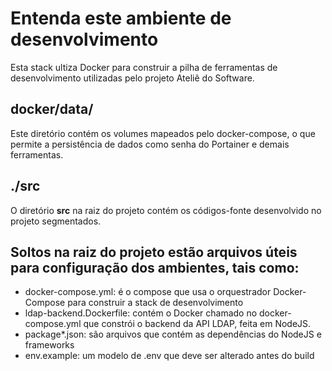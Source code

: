 # Entenda este ambiente de desenvolvimento
Esta stack ultiza Docker para construir a pilha de ferramentas de desenvolvimento utilizadas pelo projeto Ateliê do Software. 

## docker/data/
Este diretório contém os volumes mapeados pelo docker-compose, o que permite a persistência de dados como senha do Portainer e demais ferramentas.

## ./src
O diretório **src** na raiz do projeto contém os códigos-fonte desenvolvido no projeto segmentados.


## Soltos na raiz do projeto estão arquivos úteis para configuração dos ambientes, tais como:

- docker-compose.yml: é o compose que usa o orquestrador Docker-Compose para construir a stack de desenvolvimento
- ldap-backend.Dockerfile: contém o Docker chamado no docker-compose.yml que constrói o backend da API LDAP, feita em NodeJS.
- package*.json: são arquivos que contém as dependências do NodeJS e frameworks
- env.example: um modelo de .env que deve ser alterado antes do build
